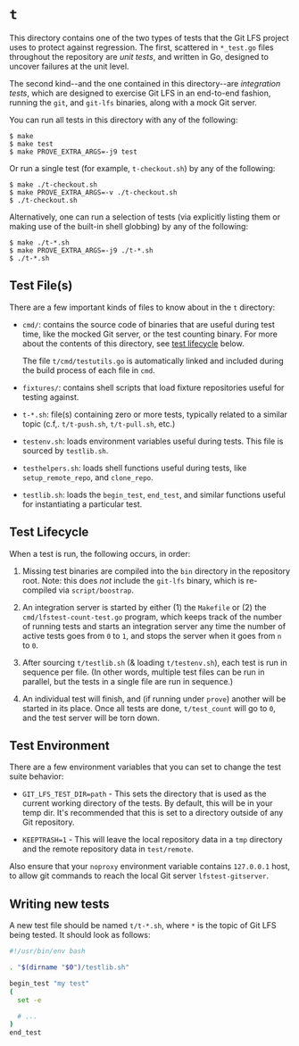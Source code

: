 # `t`

This directory contains one of the two types of tests that the Git LFS project
uses to protect against regression. The first, scattered in `*_test.go` files
throughout the repository are _unit tests_, and written in Go, designed to
uncover failures at the unit level.

The second kind--and the one contained in this directory--are _integration
tests_, which are designed to exercise Git LFS in an end-to-end fashion,
running the `git`, and `git-lfs` binaries, along with a mock Git server.

You can run all tests in this directory with any of the following:

```ShellSession
$ make
$ make test
$ make PROVE_EXTRA_ARGS=-j9 test
```

Or run a single test (for example, `t-checkout.sh`) by any of the following:

```ShellSession
$ make ./t-checkout.sh
$ make PROVE_EXTRA_ARGS=-v ./t-checkout.sh
$ ./t-checkout.sh
```

Alternatively, one can run a selection of tests (via explicitly listing them or
making use of the built-in shell globbing) by any of the following:

```ShellSession
$ make ./t-*.sh
$ make PROVE_EXTRA_ARGS=-j9 ./t-*.sh
$ ./t-*.sh
```

## Test File(s)

There are a few important kinds of files to know about in the `t` directory:

- `cmd/`: contains the source code of binaries that are useful during test
  time, like the mocked Git server, or the test counting binary. For more about
  the contents of this directory, see [test lifecycle](#test-lifecycle) below.

  The file `t/cmd/testutils.go` is automatically linked and included during the
  build process of each file in `cmd`.

- `fixtures/`: contains shell scripts that load fixture repositories useful for
  testing against.

- `t-*.sh`: file(s) containing zero or more tests, typically related to
  a similar topic (c.f,. `t/t-push.sh`, `t/t-pull.sh`, etc.)

- `testenv.sh`: loads environment variables useful during tests. This file is
  sourced by `testlib.sh`.

- `testhelpers.sh`: loads shell functions useful during tests, like
  `setup_remote_repo`, and `clone_repo`.

- `testlib.sh`: loads the `begin_test`, `end_test`, and similar functions
  useful for instantiating a particular test.

## Test Lifecycle

When a test is run, the following occurs, in order:

1. Missing test binaries are compiled into the `bin` directory in the
   repository root. Note: this does _not_ include the `git-lfs` binary, which
   is re-compiled via `script/boostrap`.

2. An integration server is started by either (1) the `Makefile` or (2) the
   `cmd/lfstest-count-test.go` program, which keeps track of the number of
   running tests and starts an integration server any time the number of active
   tests goes from `0` to `1`, and stops the server when it goes from `n` to
   `0`.

3. After sourcing `t/testlib.sh` (& loading `t/testenv.sh`), each test is run
   in sequence per file. (In other words, multiple test files can be run in
   parallel, but the tests in a single file are run in sequence.)

4. An individual test will finish, and (if running under `prove`) another will
   be started in its place. Once all tests are done, `t/test_count` will go to
   `0`, and the test server will be torn down.

## Test Environment

There are a few environment variables that you can set to change the test suite
behavior:

* `GIT_LFS_TEST_DIR=path` - This sets the directory that is used as the current
working directory of the tests. By default, this will be in your temp dir. It's
recommended that this is set to a directory outside of any Git repository.

* `KEEPTRASH=1` - This will leave the local repository data in a `tmp` directory
and the remote repository data in `test/remote`.

Also ensure that your `noproxy` environment variable contains `127.0.0.1` host,
to allow git commands to reach the local Git server `lfstest-gitserver`.

## Writing new tests

A new test file should be named `t/t-*.sh`, where `*` is the topic of Git LFS
being tested. It should look as follows:

```bash
#!/usr/bin/env bash

. "$(dirname "$0")/testlib.sh"

begin_test "my test"
(
  set -e

  # ...
)
end_test
```
